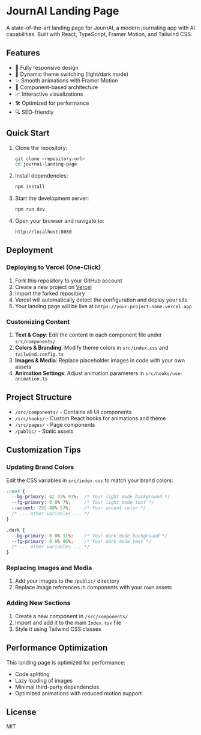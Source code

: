 
# JournAI Landing Page

A state-of-the-art landing page for JournAI, a modern journaling app with AI capabilities. Built with React, TypeScript, Framer Motion, and Tailwind CSS.

## Features

- 📱 Fully responsive design
- 🎨 Dynamic theme switching (light/dark mode)
- ✨ Smooth animations with Framer Motion
- 🧩 Component-based architecture
- 📈 Interactive visualizations
- 🛠️ Optimized for performance
- 🔍 SEO-friendly

## Quick Start

1. Clone the repository:
   ```bash
   git clone <repository-url>
   cd journai-landing-page
   ```

2. Install dependencies:
   ```bash
   npm install
   ```

3. Start the development server:
   ```bash
   npm run dev
   ```

4. Open your browser and navigate to:
   ```
   http://localhost:8080
   ```

## Deployment

### Deploying to Vercel (One-Click)

1. Fork this repository to your GitHub account
2. Create a new project on [Vercel](https://vercel.com)
3. Import the forked repository
4. Vercel will automatically detect the configuration and deploy your site
5. Your landing page will be live at `https://your-project-name.vercel.app`

### Customizing Content

1. **Text & Copy**: Edit the content in each component file under `src/components/`
2. **Colors & Branding**: Modify theme colors in `src/index.css` and `tailwind.config.ts`
3. **Images & Media**: Replace placeholder images in code with your own assets
4. **Animation Settings**: Adjust animation parameters in `src/hooks/use-animation.ts`

## Project Structure

- `/src/components/` - Contains all UI components
- `/src/hooks/` - Custom React hooks for animations and theme
- `/src/pages/` - Page components
- `/public/` - Static assets

## Customization Tips

### Updating Brand Colors

Edit the CSS variables in `src/index.css` to match your brand colors:

```css
:root {
  --bg-primary: 42 45% 91%;  /* Your light mode background */
  --fg-primary: 0 0% 7%;     /* Your light mode text */
  --accent: 255 48% 57%;     /* Your accent color */
  /* ... other variables ... */
}

.dark {
  --bg-primary: 0 0% 11%;    /* Your dark mode background */
  --fg-primary: 0 0% 96%;    /* Your dark mode text */
  /* ... other variables ... */
}
```

### Replacing Images and Media

1. Add your images to the `/public/` directory
2. Replace image references in components with your own assets

### Adding New Sections

1. Create a new component in `/src/components/`
2. Import and add it to the main `Index.tsx` file
3. Style it using Tailwind CSS classes

## Performance Optimization

This landing page is optimized for performance:
- Code splitting
- Lazy loading of images
- Minimal third-party dependencies
- Optimized animations with reduced motion support

## License

MIT

